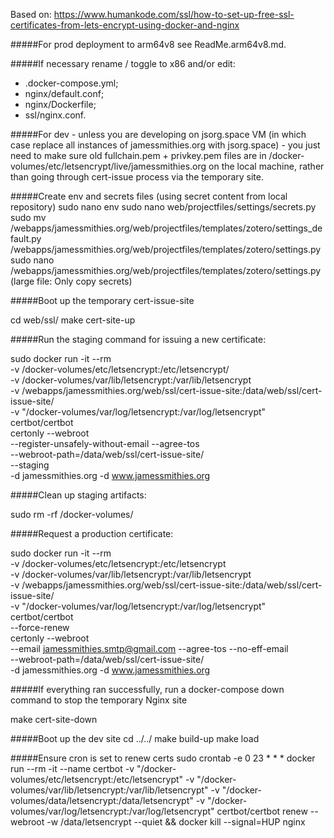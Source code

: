 
Based on: https://www.humankode.com/ssl/how-to-set-up-free-ssl-certificates-from-lets-encrypt-using-docker-and-nginx

#####For prod deployment to arm64v8 see ReadMe.arm64v8.md.

#####If necessary rename / toggle to x86 and/or edit:
* .docker-compose.yml; 
* nginx/default.conf; 
* nginx/Dockerfile; 
* ssl/nginx.conf. 


#####For dev - unless you are developing on jsorg.space VM (in which case replace all instances of jamessmithies.org with jsorg.space) - you just need to make sure old fullchain.pem + privkey.pem files are in /docker-volumes/etc/letsencrypt/live/jamessmithies.org on the local machine, rather than going through cert-issue process via the temporary site. 

#####Create env and secrets files (using secret content from local repository)
sudo nano env
sudo nano web/projectfiles/settings/secrets.py
sudo mv /webapps/jamessmithies.org/web/projectfiles/templates/zotero/settings_default.py /webapps/jamessmithies.org/web/projectfiles/templates/zotero/settings.py 
sudo nano /webapps/jamessmithies.org/web/projectfiles/templates/zotero/settings.py (large file: Only copy secrets)

#####Boot up the temporary cert-issue-site

cd web/ssl/
make cert-site-up

#####Run the staging command for issuing a new certificate:

sudo docker run -it --rm \
-v /docker-volumes/etc/letsencrypt:/etc/letsencrypt/ \
-v /docker-volumes/var/lib/letsencrypt:/var/lib/letsencrypt \
-v /webapps/jamessmithies.org/web/ssl/cert-issue-site:/data/web/ssl/cert-issue-site/ \
-v "/docker-volumes/var/log/letsencrypt:/var/log/letsencrypt" \
certbot/certbot \
certonly --webroot \
--register-unsafely-without-email --agree-tos \
--webroot-path=/data/web/ssl/cert-issue-site/ \
--staging \
-d jamessmithies.org -d www.jamessmithies.org

#####Clean up staging artifacts:

sudo rm -rf /docker-volumes/

#####Request a production certificate:

sudo docker run -it --rm \
-v /docker-volumes/etc/letsencrypt:/etc/letsencrypt \
-v /docker-volumes/var/lib/letsencrypt:/var/lib/letsencrypt \
-v /webapps/jamessmithies.org/web/ssl/cert-issue-site:/data/web/ssl/cert-issue-site/ \
-v "/docker-volumes/var/log/letsencrypt:/var/log/letsencrypt" \
certbot/certbot \
--force-renew \
certonly --webroot \
--email jamessmithies.smtp@gmail.com --agree-tos --no-eff-email \
--webroot-path=/data/web/ssl/cert-issue-site/ \
-d jamessmithies.org -d www.jamessmithies.org


#####If everything ran successfully, run a docker-compose down command to stop the temporary Nginx site

make cert-site-down

#####Boot up the dev site
cd ../../
make build-up
make load

#####Ensure cron is set to renew certs
sudo crontab -e
0 23 * * * docker run --rm -it --name certbot -v "/docker-volumes/etc/letsencrypt:/etc/letsencrypt" -v "/docker-volumes/var/lib/letsencrypt:/var/lib/letsencrypt" -v "/docker-volumes/data/letsencrypt:/data/letsencrypt" -v "/docker-volumes/var/log/letsencrypt:/var/log/letsencrypt" certbot/certbot renew --webroot -w /data/letsencrypt --quiet && docker kill --signal=HUP nginx

